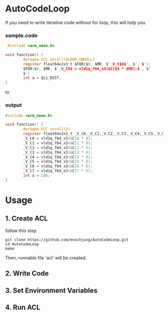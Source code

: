 # AutoCodeLoop

If you need to write iterative code without for loop, this will help you.

### sample.code
```C
 #include <arm_neon.h>

void function() {
        #pragma GCC unroll($LOOP_UNROLL)
        register float64x2x3_t $FOR($0, $MR, $'_V_C$$$', $', $');
        $FOR($0, $MR, $'_V_C$$ = vld1q_f64_x3(&C[$$ * $MR);$', $'
        $')
        int a = $L1_DIST;
}
```

to

### output
```C
#include <arm_neon.h>

void function() {
        #pragma GCC unroll(3)
        register float64x2x3_t _V_C0,_V_C1,_V_C2,_V_C3,_V_C4,_V_C5,_V_C6,_V_C7;
        _V_C0 = vld1q_f64_x3(&C[0 * 8);
        _V_C1 = vld1q_f64_x3(&C[1 * 8);
        _V_C2 = vld1q_f64_x3(&C[2 * 8);
        _V_C3 = vld1q_f64_x3(&C[3 * 8);
        _V_C4 = vld1q_f64_x3(&C[4 * 8);
        _V_C5 = vld1q_f64_x3(&C[5 * 8);
        _V_C6 = vld1q_f64_x3(&C[6 * 8);
        _V_C7 = vld1q_f64_x3(&C[7 * 8);
        int a = 100;
}
```

# Usage
## 1. Create ACL
follow this step
```Shell
git clone https://github.com/enochjung/AutoCodeLoop.git
cd AutoCodeLoop
make
```
Then, runnable file 'acl' will be created.
## 2. Write Code
## 3. Set Environment Variables
## 4. Run ACL
